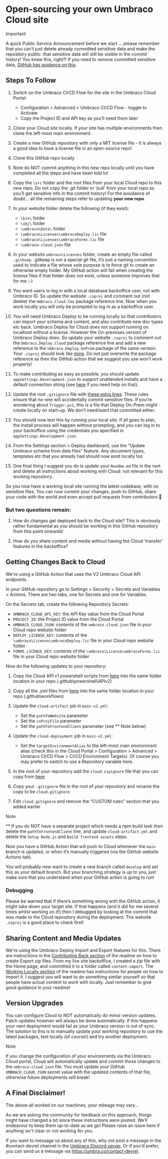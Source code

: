 # Open-sourcing your own Umbraco Cloud site

> [!IMPORTANT]
> A quick Public Service Announcement before we start … please remember that you can’t just delete already committed sensitive data and make the repository public: that sensitive data will still be visible in the commit history! You knew this, right?! If you need to remove committed sensitive data, [GitHub has guidance on this](https://docs.github.com/en/authentication/keeping-your-account-and-data-secure/removing-sensitive-data-from-a-repository).

## Steps To Follow

1. Switch on the Umbraco CI/CD Flow for the site in the Umbraco Cloud Portal:  

   - Configuration > Advanced > Umbraco CI/CD Flow - toggle to Activate  
   - Copy the Project ID and API key as you’ll need them later  

1. Clone your Cloud site locally. If your site has multiple environments then clone the left-most main environment.

1. Create a new GitHub repository with only a MIT license file - it is always a good idea to have a license file in an open-source repo!  

1. Clone this GitHub repo locally  

1. Note do NOT commit anything in this new repo locally until you have completed all the steps and have been told to!  

1. Copy the `\src` folder and the root files from your local Cloud repo to this new repo. Do not copy the .git folder or ‘pull’ from your local repo as you’ll get sensitive info in the commit history! For the avoidance of doubt... all the remaining steps refer to updating **your new repo**.

1. In your website folder delete the following (if they exist):  

   - `\bin\` folder  
   - `\obj\` folder  
   - `\umbraco\Data\` folder  
   - `\umbraco\Licenses\umbracoDeploy.lic` file  
   - `\umbraco\Licenses\umbracoForms.lic` file  
   - `\umbraco-cloud.json` file  

1. In your website `umbraco\Licenses` folder, create an empty file called `.gitkeep`. .gitkeep is not a special git file, it’s just a naming convention used to indicate a file whose sole purpose is to force git to create an otherwise empty folder. My GitHub action will fail when creating the license files if that folder does not exist, unless someone improves that for me ;-)  

1. You want users to log in with a local database backoffice user, not  with Umbraco ID. So update the website `.csproj` and comment out (not delete) the `Umbraco.Cloud.Cms` package reference line. Now when you work locally you will only be prompted to log in as a backoffice user.  

1. You will need Umbraco Deploy to be running locally so that contributors can import your schema and content, and also contribute new doc types etc back. Umbraco Deploy for Cloud does not support running on localhost without a license. However the On-premises version of Umbraco Deploy does. So update your website `.csproj` to comment out the `Umbraco.Deploy.Cloud` package reference line and add a new reference to the `Umbraco.Deploy.OnPrem` package of the same version. Your `.csproj` should look like [mine](src/OpenSourceTest.Site/OpenSourceTest.Site.csproj). Do not just overwrite the package reference as then the GitHub action that we suggest you use won’t work properly!  

1. To make contributing as easy as possible, you should update `appSettings.Development.json` to support unattended installs and have a default connection string (see [here](src/OpenSourceTest.Site/appsettings.Development.json#L31-L42) if you need help on that).  

1. Update the root `.gitignore` file with [these extra lines](.gitignore#L418-L431). These rules ensure that no-one will accidentally commit sensitive files. If you’re wondering about `Trigger.ps1`, this is a file that Deploy On-Prem might create locally on start-up. We don’t need/want that committed either.  

1. You should now test this by running your local site. If all goes to plan, the install process will happen without prompting, and you can log in to your backoffice using the credentials you specified in `appSettings.Development.json`.  

1. From the Settings section > Deploy dashboard, use the “Update Umbraco schema from data files” feature. Any document types, templates etc that you already had should now exist locally too  

1. One final thing I suggest you do is update your `Readme.md` file in the root and delete all instructions about working with Cloud: not relevant for this working repository.

So you now have a working local site running the latest codebase, with no sensitive files. You can now commit your changes, push to GitHub, share your code with the world and even accept pull requests from contributors 🎉

### But two questions remain:

1. How do changes get deployed back to the Cloud site? This is obviously rather fundamental as you should be working in this GitHub repository from this point onwards!  

1. How do you share content and media without having the Cloud ‘transfer’ features in the backoffice?

## Getting Changes Back to Cloud

We're using a GitHub Action that uses the V2 Umbraco Cloud API endpoints.

In your GitHub repository go to Settings > Security > Secrets and Variables > Actions. There are two tabs, one for Secrets and one for Variables.

On the Secrets tab, create the following Repository Secrets:

* `UMBRACO_CLOUD_API_KEY`: the API Key value from the Cloud Portal  
* `PROJECT_ID`: the Project ID value  from the Cloud Portal  
* `UMBRACO_CLOUD_JSON`: contents of the `umbraco.cloud.json` file in your Cloud repo website folder
* `DEPLOY_LICENSE_KEY`: contents of the `\umbraco\License\umbracoDeploy.lic` file in your Cloud repo website folder 
* `FORMS_LICENSE_KEY`: contents of the `\umbraco\License\umbracoForms.lic` file in your Cloud repo website folder

Now do the following updates to your repository:

1. Copy the Cloud API v1 powershell scripts from [here](.github/powershell/APIv2) into the same folder location in your repo (.github\powershell\APIv2)  

1. Copy all the .yml files from [here](.github/workflows) into the same folder location in your repo (.github\workflows)

1. Update the `cloud-artifact` job in `main-v2.yml`:

   - Set the `pathToWebsite` parameter
   - Set the `csProjFile` parameter
   - Set the `pathToFrontendClient` parameter (see ** Note below)

1. Update the `cloud-deployment` job in `main-v2.yml`:

   - Set the `targetEnvironmentAlias` to the left-most main environment alias (check this in the Cloud Portal > Configuration > Advanced > Umbraco CI/CD Flow > CI/CD Environment Targets). Of course you may prefer to switch to use a Repository variable here.

1. In the root of your repository add the `cloud.zipignore` file that you can copy from [here](cloud.zipignore) 
 
1. Copy your `.gitignore` file in the root of your repository and rename the copy to be `cloud.gitignore`  

1. Edit `cloud.gitignore` and remove the “CUSTOM rules” section that you added earlier

> [!NOTE]
> ** If you do NOT have a separate project which needs a npm build task then delete the `pathToFrontendClient` line, and update `cloud-artifact.yml` and delete the `Setup Node.js` and `Build frontend assets` steps.

Now you have a GitHub Action that will push to Cloud whenever the `main` branch is updated, or when it’s manually triggered (via the GitHub website Actions tab). 

You will probably now want to create a new branch called `develop` and set this as your default branch. But your branching strategy is up to you, just make sure that you understand when your GitHub action is going to run!

### Debugging

Please be warned that if there’s something wrong with the GitHub action, it might take down your target site. If that happens (and it did for me several times whilst working on it!) then I debugged by looking at the commit that was made to the Cloud repository during the deployment. The website `.csproj` is a good place to check first!

## Sharing Content and Media Updates

We're using the Umbraco Deploy Import and Export features for this. There are instructions in the [Contributing Back section](Readme.md?tab=readme-ov-file#contributing-back) of the readme on how to create Export zip files. From my live site backoffice, I created a zip file with the Home page, and committed it to a folder called `content-import`. The [Working Locally section](Readme.md?tab=readme-ov-file#working-locally) of the readme has instructions for people on how to import it. I suggest you will want to do something similar yourself so that people have actual content to work with locally. Just remember to give good guidance in your readme! 

## Version Upgrades

You can configure Cloud to NOT automatically do minor version updates. Patch updates however will always be done automatically. If this happens your next deployment would fail as your Umbraco version is out of sync. The solution to this is to manually update your working repository to use the latest packages, test locally (of course!) and try another deployment.

> [!NOTE]
> If you change the configuration of your environments via the Umbraco Cloud portal, Cloud will automatically update and commit those changes to the `umbraco-cloud.json` file. You must update your GitHub `UMBRACO_CLOUD_JSON` secret value with the updated contents of that file, otherwise future deployments will break!

## A Final Disclaimer!

The above all worked on our machines, your mileage may vary…

As we are asking the community for feedback on this approach, things might have changed a bit since these instructions were posted. We’ll endeavour to keep them up-to-date as we go! Please raise an issue here if anything isn't clear or not working for you.

If you want to message us about any of this, why not post a message in the \#contact-devrel channel in the [Umbraco Discord server](https://discord.umbraco.com). Or if you'd prefer, you can send us a message via https://umbra.co/contact-devrel.